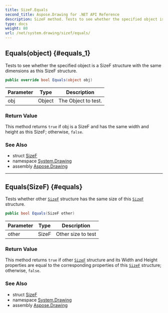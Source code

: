```yaml
---
title: SizeF.Equals
second_title: Aspose.Drawing for .NET API Reference
description: SizeF method. Tests to see whether the specified object is a SizeF structure with the same dimensions as this SizeF structure
type: docs
weight: 80
url: /net/system.drawing/sizef/equals/
---
```

## Equals(object) {#equals_1}

Tests to see whether the specified object is a SizeF structure with the same dimensions as this SizeF structure.

```csharp
public override bool Equals(object obj)
```

| Parameter | Type | Description |
| --- | --- | --- |
| obj | Object | The Object to test. |

### Return Value

This method returns `true` if obj is a SizeF and has the same width and height as this SizeF; otherwise, `false`.

### See Also

* struct [SizeF](../)
* namespace [System.Drawing](../../sizef/)
* assembly [Aspose.Drawing](../../../)

---

## Equals(SizeF) {#equals}

Tests whether other [`SizeF`](../) structure has the same size of this [`SizeF`](../) structure.

```csharp
public bool Equals(SizeF other)
```

| Parameter | Type | Description |
| --- | --- | --- |
| other | SizeF | Other size to test |

### Return Value

This method returns `true` if other [`SizeF`](../) structure and its Width and Height properties are equal to the corresponding properties of this [`SizeF`](../) structure; otherwise, `false`.

### See Also

* struct [SizeF](../)
* namespace [System.Drawing](../../sizef/)
* assembly [Aspose.Drawing](../../../)


